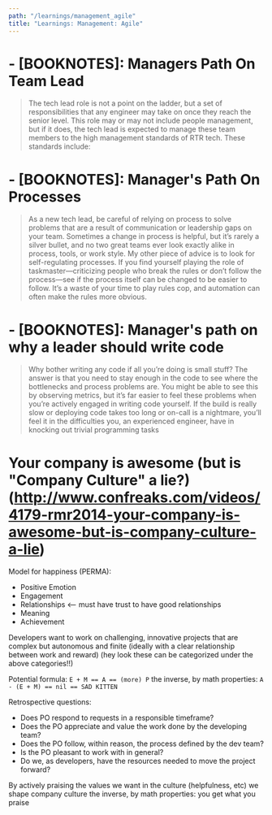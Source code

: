 ```yaml
---
path: "/learnings/management_agile"
title: "Learnings: Management: Agile"
---
```



# - [BOOKNOTES]: Managers Path On Team Lead

> The tech lead role is not a point on the ladder, but a set of responsibilities that any engineer may take on once they reach the senior level. This role may or may not include people management, but if it does, the tech lead is expected to manage these team members to the high management standards of RTR tech. These standards include:

# - [BOOKNOTES]: Manager's Path On Processes

> As a new tech lead, be careful of relying on process to solve problems that are a result of communication or leadership gaps on your team. Sometimes a change in process is helpful, but it’s rarely a silver bullet, and no two great teams ever look exactly alike in process, tools, or work style. My other piece of advice is to look for self-regulating processes. If you find yourself playing the role of taskmaster—criticizing people who break the rules or don’t follow the process—see if the process itself can be changed to be easier to follow. It’s a waste of your time to play rules cop, and automation can often make the rules more obvious.

# - [BOOKNOTES]: Manager's path on why a leader should write code

> Why bother writing any code if all you’re doing is small stuff? The answer is that you need to stay enough in the code to see where the bottlenecks and process problems are. You might be able to see this by observing metrics, but it’s far easier to feel these problems when you’re actively engaged in writing code yourself. If the build is really slow or deploying code takes too long or on-call is a nightmare, you’ll feel it in the difficulties you, an experienced engineer, have in knocking out trivial programming tasks

		
Your company is awesome (but is "Company Culture" a lie?) (http://www.confreaks.com/videos/4179-rmr2014-your-company-is-awesome-but-is-company-culture-a-lie)
========================

Model for happiness (PERMA):

  * Positive Emotion
  * Engagement
  * Relationships  <-- must have trust to have good relationships
  * Meaning
  * Achievement
  
Developers want to work on challenging, innovative projects that are complex but autonomous and finite (ideally with a clear relationship between work and reward)
(hey look these can be categorized under the above categories!!)

Potential formula:               `E + M == A == (more) P`
the inverse, by math properties: `A - (E + M) == nil == SAD KITTEN`


Retrospective questions:

  * Does PO respond to requests in a responsible timeframe?
  * Does the PO appreciate and value the work done by the developing team?
  * Does the PO follow, within reason, the process defined by the dev team?
  * Is the PO pleasant to work with in general?
  * Do we, as developers, have the resources needed to move the project forward?
  
By actively praising the values we want in the culture (helpfulness, etc) we shape company culture
the inverse, by math properties: you get what you praise

